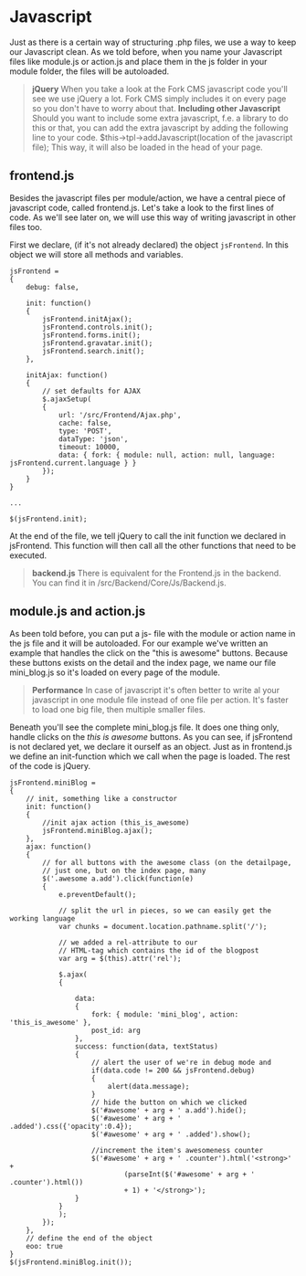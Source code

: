 # Javascript

Just as there is a certain way of structuring .php files, we use a way to keep our Javascript clean. As we told before, when you name your Javascript files like module.js or action.js and place them in the js folder in your module folder, the files will be autoloaded.

> **jQuery**
> When you take a look at the Fork CMS javascript code you'll see we use jQuery a lot. Fork CMS simply includes it on every page so you don't have to worry about that.
> **Including other Javascript**
> Should you want to include some extra javascript, f.e. a library to do this or that, you can add the extra javascript by adding the following line to your code.
  $this->tpl->addJavascript(location of the javascript file);
> This way, it will also be loaded in the head of your page.

## frontend.js

Besides the javascript files per module/action, we have a central piece of javascript code, called frontend.js. Let's take a look to the first lines of code. As we'll see later on, we will use this way of writing javascript in other files too.

First we declare, (if it's not already declared) the object `jsFrontend`. In this object we will store all methods and variables.

```
jsFrontend = 
{
	debug: false,

	init: function() 
	{
		jsFrontend.initAjax();
		jsFrontend.controls.init();
		jsFrontend.forms.init();
		jsFrontend.gravatar.init();
		jsFrontend.search.init();
	},

	initAjax: function()
	{
		// set defaults for AJAX
		$.ajaxSetup(
		{
			url: '/src/Frontend/Ajax.php',
			cache: false,
			type: 'POST',
			dataType: 'json',
			timeout: 10000,
			data: { fork: { module: null, action: null, language: jsFrontend.current.language } }
		});
	}
}

... 

$(jsFrontend.init);
```

At the end of the file, we tell jQuery to call the init function we declared in jsFrontend. This function will then call all the other functions that need to be executed.

> **backend.js**
> There is equivalent for the Frontend.js in the backend. You can find it in /src/Backend/Core/Js/Backend.js.

## module.js and action.js

As been told before, you can put a js- file with the module or action name in the js file and it will be autoloaded. For our example we've written an example that handles the click on the "this is awesome" buttons. Because these buttons exists on the detail and the index page, we name our file mini_blog.js so it's loaded on every page of the module.

> **Performance**
> In case of javascript it's often better to write al your javascript in one module file instead of one file per action. It's faster to load one big file, then multiple smaller files.

Beneath you'll see the complete mini_blog.js file. It does one thing only, handle clicks on the *this is awesome* buttons. As you can see, if jsFrontend is not declared yet, we declare it ourself as an object. Just as in frontend.js we define an init-function which we call when the page is loaded. The rest of the code is jQuery.

```
jsFrontend.miniBlog = 
{
	// init, something like a constructor
	init: function() 
	{		
		//init ajax action (this_is_awesome)
		jsFrontend.miniBlog.ajax();
	},
	ajax: function()
	{
		// for all buttons with the awesome class (on the detailpage,
		// just one, but on the index page, many
		$('.awesome a.add').click(function(e)
		{
			e.preventDefault();
			
			// split the url in pieces, so we can easily get the working language
			var chunks = document.location.pathname.split('/');
			
			// we added a rel-attribute to our
			// HTML-tag which contains the id of the blogpost
			var arg = $(this).attr('rel');
			
			$.ajax(
			{ 
				
				data: 
				{ 
					fork: { module: 'mini_blog', action: 'this_is_awesome' }, 
					post_id: arg 
				},
				success: function(data, textStatus) 
				{	
					// alert the user of we're in debug mode and 
					if(data.code != 200 && jsFrontend.debug)
					{
						alert(data.message);
					}	
					// hide the button on which we clicked
					$('#awesome' + arg + ' a.add').hide();
					$('#awesome' + arg + ' .added').css({'opacity':0.4});
					$('#awesome' + arg + ' .added').show();
												
					//increment the item's awesomeness counter
					$('#awesome' + arg + ' .counter').html('<strong>' +
 							(parseInt($('#awesome' + arg + ' .counter').html())
							+ 1) + '</strong>');
				}
			}
			);		
		});
	},
	// define the end of the object
	eoo: true
}
$(jsFrontend.miniBlog.init());
```
